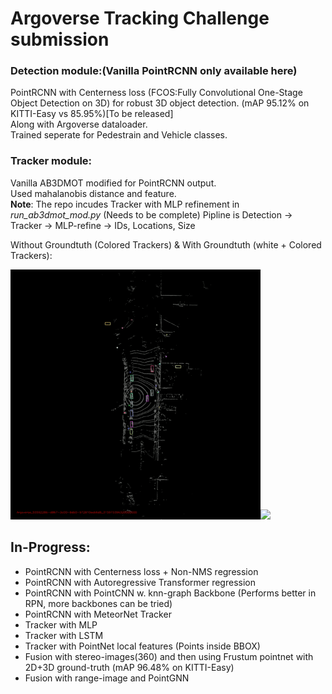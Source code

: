 # Argoverse Tracking Challenge submission

### Detection module:(Vanilla PointRCNN only available here) 

PointRCNN with Centerness loss (FCOS:Fully Convolutional One-Stage Object Detection on 3D) for robust 3D object detection. (mAP 95.12% on KITTI-Easy vs 85.95%)[To be released]  
Along with Argoverse dataloader.  
Trained seperate for Pedestrain and Vehicle classes.  

### Tracker module:

Vanilla AB3DMOT modified for PointRCNN output.  
Used mahalanobis distance and feature.  
__Note__: The repo incudes Tracker with MLP refinement in _run_ab3dmot_mod.py_ (Needs to be complete)
Pipline is Detection -> Tracker -> MLP-refine -> IDs, Locations, Size  

Without Groundtuth (Colored Trackers)  &  With Groundtuth (white + Colored Trackers):

<img src="https://github.com/Manojbhat09/Tracking_submit/blob/master/with_gt_555.gif" width="400"><img src="https://github.com/Manojbhat09/Tracking_submit/blob/master/without_gt.gif" width="400">




## In-Progress:
* PointRCNN with Centerness loss + Non-NMS regression 
* PointRCNN with Autoregressive Transformer regression
* PointRCNN with PointCNN w. knn-graph Backbone (Performs better in RPN, more backbones can be tried)
* PointRCNN with MeteorNet Tracker
* Tracker with MLP
* Tracker with LSTM 
* Tracker with PointNet local features (Points inside BBOX)
* Fusion with stereo-images(360) and then using Frustum pointnet with 2D+3D ground-truth (mAP 96.48% on KITTI-Easy)
* Fusion with range-image and PointGNN






